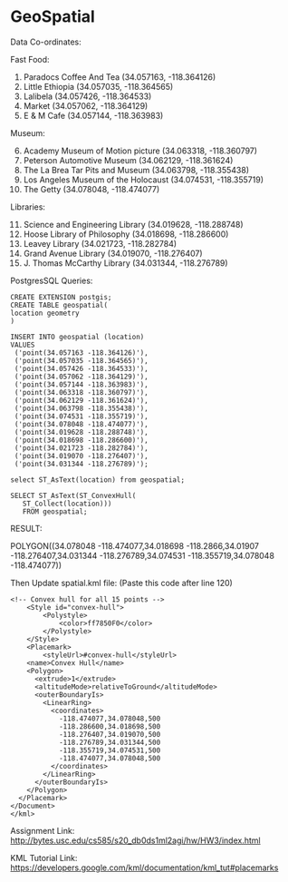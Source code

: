 # GeoSpatial

Data Co-ordinates:

Fast Food:

1. Paradocs Coffee And Tea (34.057163, -118.364126)
2. Little Ethiopia (34.057035, -118.364565)
3. Lalibela (34.057426, -118.364533)
4. Market (34.057062, -118.364129)
5. E & M Cafe (34.057144, -118.363983)

Museum:

6. Academy Museum of Motion picture (34.063318, -118.360797)
7. Peterson Automotive Museum (34.062129, -118.361624)
8. The La Brea Tar Pits and Museum (34.063798, -118.355438)
9. Los Angeles Museum of the Holocaust (34.074531, -118.355719)
10. The Getty (34.078048, -118.474077)

Libraries:

11. Science and Engineering Library (34.019628, -118.288748)
12. Hoose Library of Philosophy (34.018698, -118.286600)
13. Leavey Library (34.021723, -118.282784)
14. Grand Avenue Library (34.019070, -118.276407)
15. J. Thomas McCarthy Library (34.031344, -118.276789)


PostgresSQL Queries:

```
CREATE EXTENSION postgis;
CREATE TABLE geospatial(
location geometry
)
```

```
INSERT INTO geospatial (location)
VALUES
 ('point(34.057163 -118.364126)'),
 ('point(34.057035 -118.364565)'),
 ('point(34.057426 -118.364533)'),
 ('point(34.057062 -118.364129)'),
 ('point(34.057144 -118.363983)'),
 ('point(34.063318 -118.360797)'),
 ('point(34.062129 -118.361624)'),
 ('point(34.063798 -118.355438)'),
 ('point(34.074531 -118.355719)'),
 ('point(34.078048 -118.474077)'),
 ('point(34.019628 -118.288748)'),
 ('point(34.018698 -118.286600)'),
 ('point(34.021723 -118.282784)'),
 ('point(34.019070 -118.276407)'),
 ('point(34.031344 -118.276789)');
 ```
 
 ```
 select ST_AsText(location) from geospatial;
 ```
 
 ```
 SELECT ST_AsText(ST_ConvexHull(
	ST_Collect(location)))
	FROM geospatial;
```

RESULT:

POLYGON((34.078048 -118.474077,34.018698 -118.2866,34.01907 -118.276407,34.031344 -118.276789,34.074531 -118.355719,34.078048 -118.474077))

Then Update spatial.kml file: (Paste this code after line 120)
```
<!-- Convex hull for all 15 points -->
	<Style id="convex-hull">
		<Polystyle>
			<color>ff7850F0</color>
		</Polystyle>
	</Style>
  	<Placemark>
  		<styleUrl>#convex-hull</styleUrl>
    <name>Convex Hull</name>
    <Polygon>
      <extrude>1</extrude>
      <altitudeMode>relativeToGround</altitudeMode>
      <outerBoundaryIs>
        <LinearRing>
          <coordinates>
          	-118.474077,34.078048,500
  			-118.286600,34.018698,500
  			-118.276407,34.019070,500
   			-118.276789,34.031344,500
   			-118.355719,34.074531,500
   			-118.474077,34.078048,500
          </coordinates>
        </LinearRing>
      </outerBoundaryIs>
    </Polygon>
  </Placemark>
</Document>
</kml>
```

Assignment Link:
http://bytes.usc.edu/cs585/s20_db0ds1ml2agi/hw/HW3/index.html

KML Tutorial Link:
https://developers.google.com/kml/documentation/kml_tut#placemarks

